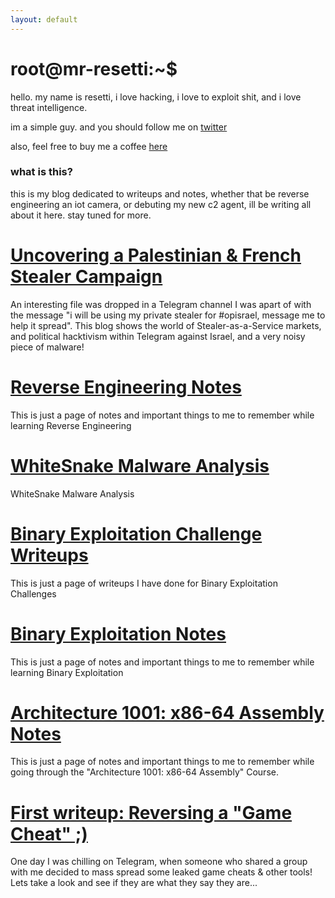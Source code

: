 ```yaml
---
layout: default
---
```


<link rel="shortcut icon" type="image/x-icon" href="favicon.ico">

# root@mr-resetti:~$

hello.
my name is resetti, i love hacking, i love to exploit shit, and i love threat intelligence. 

im a simple guy. and you should follow me on [twitter](https://twitter.com/fuckaslr) 

also, feel free to buy me a coffee [here](https://www.buymeacoffee.com/resetti)

### what is this?

this is my blog dedicated to writeups and notes, whether that be reverse engineering an iot camera, or debuting my new c2 agent, ill be writing all about it here. stay tuned for more.

# [Uncovering a Palestinian & French Stealer Campaign](./palestine-france-stealer-campaign.html)

An interesting file was dropped in a Telegram channel I was apart of with the message "i will be using my private stealer for #opisrael, message me to help it spread". This blog shows the world of Stealer-as-a-Service markets, and political hacktivism within Telegram against Israel, and a very noisy piece of malware!

# [Reverse Engineering Notes](./reversing.html)

This is just a page of notes and important things to me to remember while learning Reverse Engineering

# [WhiteSnake Malware Analysis](./whitesnake.html)

WhiteSnake Malware Analysis

# [Binary Exploitation Challenge Writeups](./binexchallenges.html)

This is just a page of writeups I have done for Binary Exploitation Challenges

# [Binary Exploitation Notes](./binex.html)

This is just a page of notes and important things to me to remember while learning Binary Exploitation

# [Architecture 1001: x86-64 Assembly Notes](./assemblynotes.html)

This is just a page of notes and important things to me to remember while going through the "Architecture 1001: x86-64 Assembly" Course.

# [First writeup: Reversing a "Game Cheat" ;)](./reversinggamecheat.html)

One day I was chilling on Telegram, when someone who shared a group with me decided to mass spread some leaked game cheats & other tools! Lets take a look and see if they are what they say they are... 
